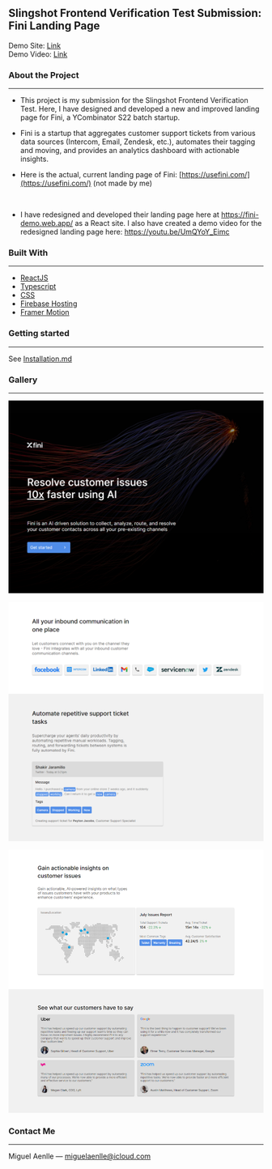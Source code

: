 ## Slingshot Frontend Verification Test Submission: Fini Landing Page

Demo Site: <a href="https://fini-demo.web.app/" target="_blank">Link</a>
<br/>
Demo Video: <a href="https://www.youtube.com/watch?v=UmQYoY_Eimc&feature=youtu.be" target="_blank">Link</a>

### About the Project
<hr/>

- This project is my submission for the Slingshot Frontend Verification Test. Here, I have designed and developed a new and improved landing page for Fini, a YCombinator S22 batch startup.

- Fini is a startup that aggregates customer support tickets from various data sources (Intercom, Email, Zendesk, etc.), automates their tagging and moving, and provides an analytics dashboard with actionable insights.

- Here is the actual, current landing page of Fini: [https://usefini.com/](https://usefini.com/) (not made by me)


<br/>

- I have redesigned and developed their landing page here at https://fini-demo.web.app/ as a React site. I also have created a demo video for the redesigned landing page here: https://youtu.be/UmQYoY_Eimc

### Built With
<hr/>

- [ReactJS](https://reactjs.org/)
- [Typescript](https://www.typescriptlang.org/)
- [CSS](https://www.w3.org/Style/CSS/Overview.en.html)
- [Firebase Hosting](https://firebase.google.com/)
- [Framer Motion](https://www.framer.com/developers/)

### Getting started
<hr/>

See [Installation.md](https://github.com/miguelaenlle/FiniDemoSlingshot/blob/main/installation.md)

### Gallery
<hr/>

![screenshot](https://raw.githubusercontent.com/miguelaenlle/FiniDemoSlingshot/main/imgs/1.PNG)

![screenshot](https://raw.githubusercontent.com/miguelaenlle/FiniDemoSlingshot/main/imgs/2.PNG)

![screenshot](https://raw.githubusercontent.com/miguelaenlle/FiniDemoSlingshot/main/imgs/3.PNG)
    


### Contact Me
<hr/>

Miguel Aenlle — miguelaenlle@icloud.com 

